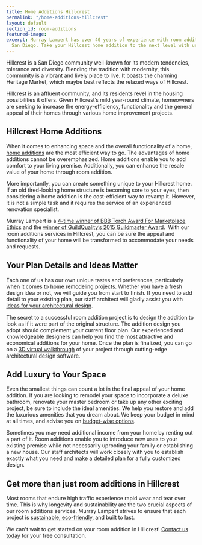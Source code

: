 ```yaml
---
title: Home Additions Hillcrest
permalink: "/home-additions-hillcrest"
layout: default
section_id: room-additions
featured-image: 
excerpt: Murray Lampert has over 40 years of experience with room additions in Hillcrest,
  San Diego. Take your Hillcest home addition to the next level with us.
---
```


Hillcrest is a San Diego community well-known for its modern tendencies, tolerance and diversity. Blending the tradition with modernity, this community is a vibrant and lively place to live. It boasts the charming Heritage Market, which maybe best reflects the relaxed ways of Hillcrest.

Hillcrest is an affluent community, and its residents revel in the housing possibilities it offers. Given Hillcrest’s mild year-round climate, homeowners are seeking to increase the energy-efficiency, functionality and the general appeal of their homes through various home improvement projects.

## Hillcrest Home Additions

When it comes to enhancing space and the overall functionality of a home, [home additions](/san-diego-room-additions) are the most efficient way to go. The advantages of home additions cannot be overemphasized. Home additions enable you to add comfort to your living premise. Additionally, you can enhance the resale value of your home through room addition.

More importantly, you can create something unique to your Hillcrest home. If an old tired-looking home structure is becoming sore to your eyes, then considering a home addition is the cost-efficient way to revamp it. However, it is not a simple task and it requires the service of an experienced renovation specialist.

Murray Lampert is a [4-time winner of BBB Torch Award For Marketplace Ethics](/another-better-business-bureau-torch-award/) and the [winner of GuildQuality’s 2015 Guildmaster Award](/murray-lampert-recognized-among-north-americas-best).  With our room additions services in Hillcrest, you can be sure the appeal and functionality of your home will be transformed to accommodate your needs and requests.

## Your Plan Details and Ideas Matter

Each one of us has our own unique tastes and preferences, particularly when it comes to [home remodeling projects](/san-diego-home-remodel-services). Whether you have a fresh design idea or not, we will guide you from start to finish. If you need to add detail to your existing plan, our staff architect will gladly assist you with [ideas for your architectural design](/san-diego-architectural-design-services/).

The secret to a successful room addition project is to design the addition to look as if it were part of the original structure. The addition design you adopt should complement your current floor plan. Our experienced and knowledgeable designers can help you find the most attractive and economical additions for your home. Once the plan is finalized, you can go on a [3D virtual walkthrough](/3d-architectural-rendering-services) of your project through cutting-edge architectural design software.

## Add Luxury to Your Space

Even the smallest things can count a lot in the final appeal of your home addition. If you are looking to remodel your space to incorporate a deluxe bathroom, renovate your master bedroom or take up any other exciting project, be sure to include the ideal amenities. We help you restore and add the luxurious amenities that you dream about. We keep your budget in mind at all times, and advise you on [budget-wise options](/infographic-luxury-living-cost-vs-value-home-improvements-2).

Sometimes you may need additional income from your home by renting out a part of it. Room additions enable you to introduce new uses to your existing premise while not necessarily uprooting your family or establishing a new house. Our staff architects will work closely with you to establish exactly what you need and make a detailed plan for a fully customized design.

## Get more than just room additions in Hillcrest

Most rooms that endure high traffic experience rapid wear and tear over time. This is why longevity and sustainability are the two crucial aspects of our room additions services. Murray Lampert strives to ensure that each project is [sustainable, eco-friendly](/san-diego-green-home-construction), and built to last.

We can't wait to get started on your room addition in Hillcrest! [Contact us today](#quick-contact) for your free consultation.
